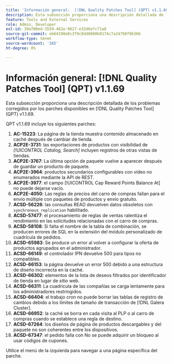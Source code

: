 ```yaml
---
title: 'Información general:  [!DNL Quality Patches Tool] (QPT) v1.1.69'
description: Esta subsección proporciona una descripción detallada de los problemas corregidos por los parches disponibles en  [!DNL Quality Patches Tool] (QPT) v1.1.69.
feature: Tools and External Services
role: Admin, Developer
exl-id: 39af00ed-3559-462e-9627-e32d6e7c71a8
source-git-commit: eb64190e0c3f9c0dd0690b0174c7a24798f96366
workflow-type: tm+mt
source-wordcount: '265'
ht-degree: 0%

---
```


# Información general: [!DNL Quality Patches Tool] (QPT) v1.1.69

Esta subsección proporciona una descripción detallada de los problemas corregidos por los parches disponibles en [!DNL Quality Patches Tool] (QPT) v1.1.69.

QPT v1.1.69 incluye los siguientes parches:
1. **AC-15223**: La página de la tienda muestra contenido almacenado en caché después de cambiar de tienda.
1. **ACP2E-3731**: las exportaciones de productos con visibilidad de *[!UICONTROL Catalog, Search]* incluyen registros de otras vistas de tiendas.
1. **ACP2E-3767**: La última opción de paquete vuelve a aparecer después de guardar un producto de paquete.
1. **ACP2E-3964**: productos secundarios configurables con vídeo no enumerados mediante la API de REST.
1. **ACP2E-3977**: el campo [!UICONTROL Cap Reward Points Balance At] no puede dejarse vacío.
1. **ACP2E-4050**: Las reglas de precios del carro de compras fallan para el envío múltiple con paquetes de productos y envío gratuito.
1. **ACSD-56226**: las consultas READ devuelven datos obsoletos con `synchronous_replication` habilitado.
1. **ACSD-57477**: el procesamiento de reglas de ventas ralentiza el rendimiento en las solicitudes relacionadas con el carro de compras.
1. **ACSD-58108**: Si falta el nombre de la tabla de combinación, se producen errores de SQL en la extensión del módulo personalizado de cuadrícula de pedidos.
1. **ACSD-65983**: Se produce un error al volver a configurar la oferta de productos agrupados en el administrador.
1. **ACSD-66149**: el controlador IPN devuelve 500 para tipos no compatibles.
1. **ACSD-66153**: la página devuelve un error 500 debido a una estructura de diseño incorrecta en la caché.
1. **ACSD-66302**: elementos de la lista de deseos filtrados por identificador de tienda en lugar de sitio web.
1. **ACSD-66311**: La cuadrícula de las compañías se carga lentamente para los administradores restringidos.
1. **ACSD-66404**: el trabajo cron no puede borrar las tablas de registro de cambios debido a los límites de tamaño de transacción de [!DNL Galera Cluster].
1. **ACSD-66952**: la caché se borra en cada visita al PLP o al carro de compras cuando se establece una regla de destino.
1. **ACSD-67264**: los diseños de página de productos descargables y del paquete no son coherentes entre los dispositivos.
1. **ACSD-67347**: el pedido falla con No se puede adquirir un bloqueo al usar códigos de cupones.

Utilice el menú de la izquierda para navegar a una página específica del parche.

